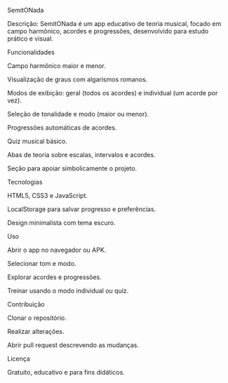 SemitONada

Descrição:
SemitONada é um app educativo de teoria musical, focado em campo harmônico, acordes e progressões, desenvolvido para estudo prático e visual.

Funcionalidades

Campo harmônico maior e menor.

Visualização de graus com algarismos romanos.

Modos de exibição: geral (todos os acordes) e individual (um acorde por vez).

Seleção de tonalidade e modo (maior ou menor).

Progressões automáticas de acordes.

Quiz musical básico.

Abas de teoria sobre escalas, intervalos e acordes.

Seção para apoiar simbolicamente o projeto.

Tecnologias

HTML5, CSS3 e JavaScript.

LocalStorage para salvar progresso e preferências.

Design minimalista com tema escuro.

Uso

Abrir o app no navegador ou APK.

Selecionar tom e modo.

Explorar acordes e progressões.

Treinar usando o modo individual ou quiz.

Contribuição

Clonar o repositório.

Realizar alterações.

Abrir pull request descrevendo as mudanças.

Licença

Gratuito, educativo e para fins didáticos.
